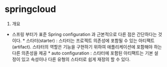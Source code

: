 # springcloud

1. 개요
  * 스프링 부터가 표준 Spring configuration 과 근본적으로 다른 점은 간단하다는 것이다.
        * 스타터(starter) : 스타터는 프로젝트 의존성에 포함될 수 있는 아티팩트(artifact). 스타터의 역할은 기능을 구현하기 위하여
                            애플리케이션에 포함해야 하는 다른 의존성을 제공
        * auto configuration : 스타터에 포함된 아티팩트는 기본 설정이 있고 속성이나 다른 유형의 스타터로 쉽게 재정의 할 수 있다.
